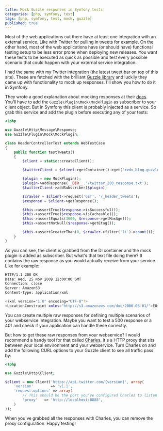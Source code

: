 ```yaml
---
title: Mock Guzzle responses in Symfony tests
categories: [php, symfony, test]
tags: [php, symfony, test, mock, guzzle]
published: true
---
```


Most of the web applications out there have at least one integration with an external service. Like with Twitter for pulling in tweets for example. On the other hand, most of the web applications have (or should have) functional testing setup to be less error prone when deploying new releases. You want these tests to be executed as quick as possible and test every possible scenario that could happen with your external service integration.

I had the same with my Twitter integration (the latest tweet bar on top of this site). These are fetched with the brilliant [Guzzle library](http://guzzlephp.org) and luckily they came up with functionality to mock up responses. I'll show you how to do it in Symfony.
<!-- more -->

They wrote a good explanation about mocking responses at their [docs](http://guzzlephp.org/testing/unit-testing.html#queueing-mock-responses). You'll have to add the `Guzzle\Plugin\Mock\MockPlugin` as subscriber to your client object. But in Symfony this client is probably injected as a service. So grab this service and add the plugin before executing any of your tests:

```php
<?php

use Guzzle\Http\Message\Response;
use Guzzle\Plugin\Mock\MockPlugin;

class HeaderControllerTest extends WebTestCase
{
    public function testTweets()
    {
        $client = static::createClient();

        $twitterClient = $client->getContainer()->get('rvdv_blog.guzzle.twitter_client');

        $plugin = new MockPlugin();
        $plugin->addResponse(__DIR__.'/twitter_200_response.txt');
        $twitterClient->addSubscriber($plugin);

        $crawler = $client->request('GET', '/_header_tweets');
        $response = $client->getResponse();

        $this->assertTrue($response->isSuccessful());
        $this->assertTrue($response->isCacheable());
        $this->assertEquals(3600, $response->getMaxAge());
        $this->assertNotNull($response->getEtag());

        $this->assertGreaterThan(0, $crawler->filter('li')->count());
    }
}
```

As you can see, the client is grabbed from the DI container and the mock plugin is added as subscriber. But what's that text file doing there? It contains the raw response as you would actually receive from your service. Like for example:

```bash
HTTP/1.1 200 OK
Date: Wed, 25 Nov 2009 12:00:00 GMT
Connection: close
Server: AmazonS3
Content-Type: application/xml

<?xml version="1.0" encoding="UTF-8"?>
<LocationConstraint xmlns="http://s3.amazonaws.com/doc/2006-03-01/">EU</LocationConstraint>
```

You can create multiple raw responses for defining multiple scenarios of your webservice integration. Maybe you want to test a 500 response or a 401 and check if your application can handle these correctly.

But how to get these raw responses from your webservice? I would recommend a handy tool for that called [Charles](http://www.charlesproxy.com). It's a HTTP proxy that sits between your local environment and your webservice. Turn Charles on and add the following CURL options to your Guzzle client to see all traffic pass by:

```php
<?php

use Guzzle\Http\Client;

$client = new Client('https://api.twitter.com/{version}', array(
    'version'        => 'v1.1',
    'request.options' => array(
        // This should be the port you've configured Charles to listen for.
        'proxy'   => 'http://localhost:8888',
    )
));
```

When you've grabbed all the responses with Charles, you can remove the proxy configuration. Happy testing!
